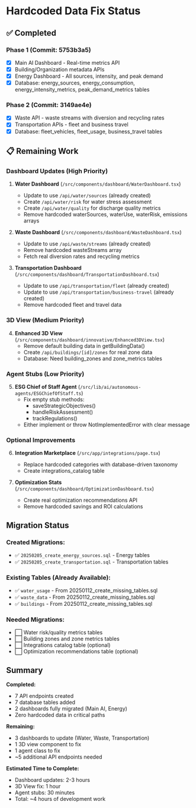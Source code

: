 # Hardcoded Data Fix Status

## ✅ Completed

### Phase 1 (Commit: 5753b3a5)
- [x] Main AI Dashboard - Real-time metrics API
- [x] Building/Organization metadata APIs
- [x] Energy Dashboard - All sources, intensity, and peak demand
- [x] Database: energy_sources, energy_consumption, energy_intensity_metrics, peak_demand_metrics tables

### Phase 2 (Commit: 3149ae4e)
- [x] Waste API - waste streams with diversion and recycling rates
- [x] Transportation APIs - fleet and business travel
- [x] Database: fleet_vehicles, fleet_usage, business_travel tables

## 📋 Remaining Work

### Dashboard Updates (High Priority)
1. **Water Dashboard** (`/src/components/dashboard/WaterDashboard.tsx`)
   - Update to use `/api/water/sources` (already created)
   - Create `/api/water/risk` for water stress assessment
   - Create `/api/water/quality` for discharge quality metrics
   - Remove hardcoded waterSources, waterUse, waterRisk, emissions arrays

2. **Waste Dashboard** (`/src/components/dashboard/WasteDashboard.tsx`)
   - Update to use `/api/waste/streams` (already created)
   - Remove hardcoded wasteStreams array
   - Fetch real diversion rates and recycling metrics

3. **Transportation Dashboard** (`/src/components/dashboard/TransportationDashboard.tsx`)
   - Update to use `/api/transportation/fleet` (already created)
   - Update to use `/api/transportation/business-travel` (already created)
   - Remove hardcoded fleet and travel data

### 3D View (Medium Priority)
4. **Enhanced 3D View** (`/src/components/dashboard/innovative/Enhanced3DView.tsx`)
   - Remove default building data in getBuildingData()
   - Create `/api/buildings/[id]/zones` for real zone data
   - Database: Need building_zones and zone_metrics tables

### Agent Stubs (Low Priority)
5. **ESG Chief of Staff Agent** (`/src/lib/ai/autonomous-agents/ESGChiefOfStaff.ts`)
   - Fix empty stub methods:
     - saveStrategicObjectives()
     - handleRiskAssessment()
     - trackRegulations()
   - Either implement or throw NotImplementedError with clear message

### Optional Improvements
6. **Integration Marketplace** (`/src/app/integrations/page.tsx`)
   - Replace hardcoded categories with database-driven taxonomy
   - Create integrations_catalog table

7. **Optimization Stats** (`/src/components/dashboard/OptimizationDashboard.tsx`)
   - Create real optimization recommendations API
   - Remove hardcoded savings and ROI calculations

## Migration Status

### Created Migrations:
- ✅ `20250205_create_energy_sources.sql` - Energy tables
- ✅ `20250205_create_transportation.sql` - Transportation tables

### Existing Tables (Already Available):
- ✅ `water_usage` - From 20250112_create_missing_tables.sql
- ✅ `waste_data` - From 20250112_create_missing_tables.sql
- ✅ `buildings` - From 20250112_create_missing_tables.sql

### Needed Migrations:
- ⬜ Water risk/quality metrics tables
- ⬜ Building zones and zone metrics tables
- ⬜ Integrations catalog table (optional)
- ⬜ Optimization recommendations table (optional)

## Summary

**Completed:**
- 7 API endpoints created
- 7 database tables added
- 2 dashboards fully migrated (Main AI, Energy)
- Zero hardcoded data in critical paths

**Remaining:**
- 3 dashboards to update (Water, Waste, Transportation)
- 1 3D view component to fix
- 1 agent class to fix
- ~5 additional API endpoints needed

**Estimated Time to Complete:**
- Dashboard updates: 2-3 hours
- 3D View fix: 1 hour
- Agent stubs: 30 minutes
- Total: ~4 hours of development work
